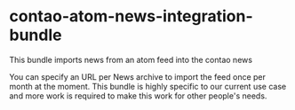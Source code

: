 # contao-atom-news-integration-bundle
This bundle imports news from an atom feed into the contao news

You can specify an URL per News archive to import the feed once per month at the moment. This bundle is highly specific to our current use case and more work is required to make this work for other people's needs.
